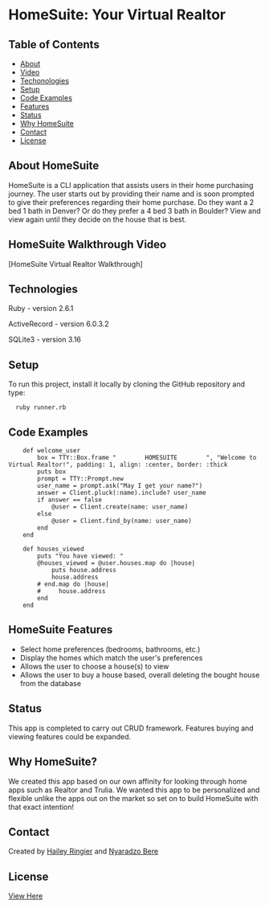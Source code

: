 # HomeSuite: Your Virtual Realtor

## Table of Contents
* [About](#about-homesuite)
* [Video](#homesuite-walkthrough-video)
* [Techonologies](#technologies)
* [Setup](#setup)
* [Code Examples](#code-examples)
* [Features](#homesuite-features)
* [Status](#status)
* [Why HomeSuite](#why-homesuite)
* [Contact](#contact)
* [License](#license)

## About HomeSuite
HomeSuite is a CLI application that assists users in their home purchasing journey. The user starts out by providing their name and is soon prompted to give their preferences regarding their home purchase. Do they want a 2 bed 1 bath in Denver? Or do they prefer a 4 bed 3 bath in Boulder? View and view again until they decide on the house that is best.

## HomeSuite Walkthrough Video
[HomeSuite Virtual Realtor Walkthrough]

## Technologies
Ruby - version 2.6.1

ActiveRecord - version 6.0.3.2

SQLite3 - version 3.16

## Setup
To run this project, install it locally by cloning the GitHub repository and type:
```
  ruby runner.rb

```
## Code Examples

```
    def welcome_user
        box = TTY::Box.frame "        HOMESUITE        ", "Welcome to Virtual Realtor!", padding: 1, align: :center, border: :thick
        puts box
        prompt = TTY::Prompt.new
        user_name = prompt.ask("May I get your name?")
        answer = Client.pluck(:name).include? user_name
        if answer == false 
            @user = Client.create(name: user_name)
        else
            @user = Client.find_by(name: user_name)
        end
    end
```
```
    def houses_viewed
        puts "You have viewed: "
        @houses_viewed = @user.houses.map do |house|
            puts house.address
            house.address
        # end.map do |house|
        #     house.address
        end
    end
```
## HomeSuite Features
* Select home preferences (bedrooms, bathrooms, etc.)
* Display the homes which match the user's preferences
* Allows the user to choose a house(s) to view
* Allows the user to buy a house based, overall deleting the bought house from the database

## Status
This app is completed to carry out CRUD framework. Features buying and viewing features could be expanded.

## Why HomeSuite?
We created this app based on our own affinity for looking through home apps such as Realtor and Trulia. We wanted this app to be personalized and flexible unlike the apps out on the market so set on to build HomeSuite with that exact intention!

## Contact
Created by [Hailey Ringier](https://www.linkedin.com/in/hailey-ringier/) and [Nyaradzo Bere](http://www.linkedin.com/in/nyaradzo-bere)

## License
[View Here](License.txt)
